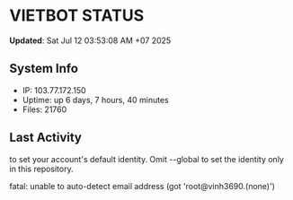 # VIETBOT STATUS
**Updated**: Sat Jul 12 03:53:08 AM +07 2025

## System Info
- IP: 103.77.172.150
- Uptime: up 6 days, 7 hours, 40 minutes
- Files: 21760

## Last Activity

to set your account's default identity.
Omit --global to set the identity only in this repository.

fatal: unable to auto-detect email address (got 'root@vinh3690.(none)')
